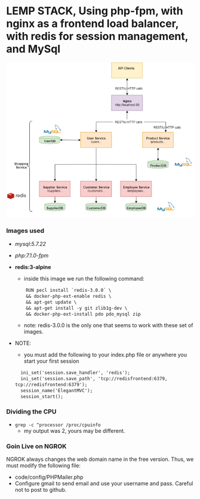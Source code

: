 # LEMP STACK, Using php-fpm, with nginx as a frontend load balancer, with redis for session management, and MySql
![alt text](https://raw.githubusercontent.com/mharoot/DockerizedElegantMVC/microservices/architecture.png)


### Images used
- *mysql:5.7.22*
- *php:7.1.0-fpm*
- **redis:3-alpine**
    - inside this image we run the following command:
    ```
        RUN pecl install `redis-3.0.0` \
        && docker-php-ext-enable redis \
        && apt-get update \
        && apt-get install -y git zlib1g-dev \
        && docker-php-ext-install pdo pdo_mysql zip
    ```
    - note: redis-3.0.0 is the only one that seems to work with these set of images.


- NOTE:
  - you must add the following to your index.php file or anywhere you start your first session
  ```
    ini_set('session.save_handler', 'redis');
    ini_set('session.save_path', 'tcp://redisfrontend:6379, tcp://redisfrontend:6379');
    session_name('ElegantMVC');
    session_start();
  ```

### Dividing the CPU
- `grep -c ^processor /proc/cpuinfo`
    - my output was 2, yours may be different.


### Goin Live on NGROK
NGROK always changes the web domain name in the free version.  Thus, we must modify the following file:
- code/config/PHPMailer.php
- Configure gmail to send email and use your username and pass.  Careful not to post to github.
